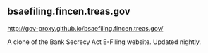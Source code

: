 ## bsaefiling.fincen.treas.gov

http://gov-proxy.github.io/bsaefiling.fincen.treas.gov/

A clone of the Bank Secrecy Act E-Filing website. Updated nightly.